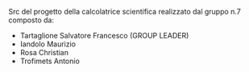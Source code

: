 Src del progetto della calcolatrice scientifica realizzato dal gruppo n.7 composto da:
- Tartaglione Salvatore Francesco (GROUP LEADER)
- Iandolo Maurizio
- Rosa Christian
- Trofimets Antonio
